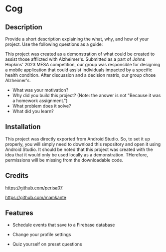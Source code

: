 # Cog

## Description

Provide a short description explaining the what, why, and how of your project. Use the following questions as a guide:

This project was created as a demonstration of what could be created to assist those afflicted with Alzheimer's. Submitted as a part of Johns Hopkins' 2023 MESA competition, our group was responsible for designing a mobile application that could assist individuals impacted by a specific health condition. After discussion and a decision matrix, our group chose Alzheimer's.

- What was your motivation?
- Why did you build this project? (Note: the answer is not "Because it was a homework assignment.")
- What problem does it solve?
- What did you learn?

## Installation

This project was directly exported from Android Studio. So, to set it up properly, you will simply need to download this repository and open it using Android Studio. It should be noted that this project was created with the idea that it would only be used locally as a demonstration. THerefore, permissions will be missing from the downloadable code.

## Credits

https://github.com/perisa07

https://github.com/mamkante


## Features

* Schedule events that save to a Firebase database

* Change your profile settings

* Quiz yourself on preset questions

